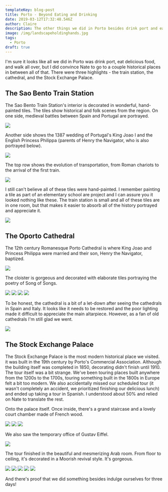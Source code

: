```yaml
---
templateKey: blog-post
title: Porto - Beyond Eating and Drinking
date: 2019-03-12T17:32:48.546Z
author: Claire
description: The other things we did in Porto besides drink port and eat delicious food.
image: /img/landscapeholdinghands.jpg
tags:
  - Porto
draft: true
---
```

I'm sure it looks like all we did in Porto was drink port, eat delicious food, and walk all over, but I did convince Nate to go to a couple historical places in between all of that.  There were three highlights - the train station, the cathedral, and the Stock Exchange Palace.

## The Sao Bento Train Station

The Sao Bento Train Station's interior is decorated in wonderful, hand-painted tiles.  The tiles show historical and folk scenes from the region.  On one side, medieval battles between Spain and Portugal are portrayed.  

![](img/porto/trainStationPortugalAndSpain.jpg)

Another side shows the 1387 wedding of Portugal's King Joao I and the English Princess Philippa (parents of Henry the Navigator, who is also portrayed below).

![](img/porto/trainStateionMarriage.jpg)

The top row shows the evolution of transportation, from Roman chariots to the arrival of the first train.

![](img/porto/trainStationTransportation.jpg)

I still can't believe all of these tiles were hand-painted.  I remember painting a tile as part of an elementary school are project and I can assure you it looked nothing like these.  The train station is small and all of these tiles are in one room, but that makes it easier to absorb all of the history portrayed and appreciate it.

![](img/porto/trainStationLandscape.jpg)

## The Oporto Cathedral

The 12th century Romanesque Porto Cathedral is where King Joao and Princess Philippa were married and their son, Henry the Navigator, baptized.  

![](img/porto/portoCathedralOutside.jpg)

The cloister is gorgeous and decorated with elaborate tiles portraying the poetry of Song of Songs.  

![](img/porto/portoCloister1.jpg)
![](img/porto/portoCloister2.jpg)
![](img/porto/portoCloister3.jpg)
![](img/porto/portoCloister4.jpg)

To be honest, the cathedral is a bit of a let-down after seeing the cathedrals in Spain and Italy.  It looks like it needs to be restored and the poor lighting made it difficult to appreciate the main altarpiece.  However, as a fan of old cathedrals I'm still glad we went.

![](img/porto/portoCathedralInterior.jpg)

## The Stock Exchange Palace

The Stock Exchange Palace is the most modern historical place we visited.  it was built in the 19th century by Porto's Commercial Association.  Although the building itself was completed in 1850, decorating didn't finish until 1910.  The tour itself was a bit strange.  We've been touring places built anywhere from the 1200s to the 1700s, touring something built in the 1800s in Europe felt a bit too modern.  We also accidentally missed our scheduled tour (it wasn't completely an accident, we prioritized finishing our delicious lunch) and ended up taking a tour in Spanish.  I understood about 50% and relied on Nate to translate the rest.

Onto the palace itself.  Once inside, there's a grand staircase and a lovely court chamber made of French wood.

![](img/porto/PortoStockExchange1.jpg)
![](img/porto/portoStockExchange2.jpg)
![](img/porto/portoOakWood.jpg)


We also saw the temporary office of Gustav Eiffel.

![](img/porto/portoStockExchangeEiffelDesk.jpg)

The tour finished in the beautiful and mesmerizing Arab room.  From floor to ceiling, it's decorated in a Moorish revival style.  It's gorgeous.

![](img/porto/portoArabRoom1.jpg)
![](img/porto/portoArabRoom2.jpg)
![](img/porto/portoArabRoom3.jpg)
![](img/porto/portoArabRoom4.jpg)
![](img/porto/arabRoomSelfie.jpg)

And there's proof that we did something besides indulge ourselves for three days!
